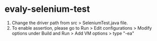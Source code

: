 # evaly-selenium-test
1. Change the driver path from src > SeleniumTest.java file.
2. To enable assertion, please go to Run > Edit configurations > Modify options under Build and Run > Add VM options > type "-ea"
